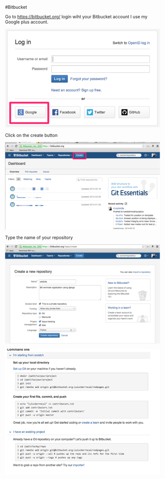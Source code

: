 #Bitbucket

Go to https://bitbucket.org/ login wiht your Bitbucket account I use my Google plus account.


![Bitbucket 1](./images/image018.png "Bitbucket 1")

Click on the create button

![Bitbucket 2](./images/image019.png "Bitbucket 2")

Type the name of your repository

![Bitbucket 3](./images/image020.png "Bitbucket 3")

![Bitbucket 4](./images/image021.png "Bitbucket 4")
